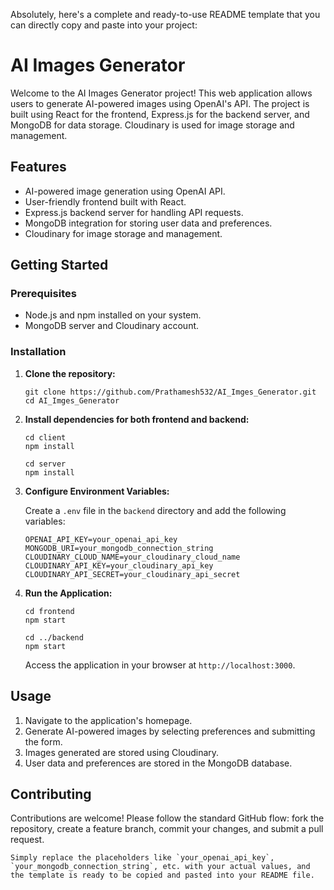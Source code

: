 Absolutely, here's a complete and ready-to-use README template that you can directly copy and paste into your project:

# AI Images Generator

Welcome to the AI Images Generator project! This web application allows users to generate AI-powered images using OpenAI's API. The project is built using React for the frontend, Express.js for the backend server, and MongoDB for data storage. Cloudinary is used for image storage and management.

## Features

- AI-powered image generation using OpenAI API.
- User-friendly frontend built with React.
- Express.js backend server for handling API requests.
- MongoDB integration for storing user data and preferences.
- Cloudinary for image storage and management.

## Getting Started

### Prerequisites

- Node.js and npm installed on your system.
- MongoDB server and Cloudinary account.

### Installation

1. **Clone the repository:**
   ```
   git clone https://github.com/Prathamesh532/AI_Imges_Generator.git
   cd AI_Imges_Generator
   ```

2. **Install dependencies for both frontend and backend:**

   ```
   cd client
   npm install

   cd server
   npm install
   ```

3. **Configure Environment Variables:**

   Create a `.env` file in the `backend` directory and add the following variables:

   ```
   OPENAI_API_KEY=your_openai_api_key
   MONGODB_URI=your_mongodb_connection_string
   CLOUDINARY_CLOUD_NAME=your_cloudinary_cloud_name
   CLOUDINARY_API_KEY=your_cloudinary_api_key
   CLOUDINARY_API_SECRET=your_cloudinary_api_secret
   ```

4. **Run the Application:**

   ```
   cd frontend
   npm start

   cd ../backend
   npm start
   ```

   Access the application in your browser at `http://localhost:3000`.

## Usage

1. Navigate to the application's homepage.
2. Generate AI-powered images by selecting preferences and submitting the form.
3. Images generated are stored using Cloudinary.
4. User data and preferences are stored in the MongoDB database.

## Contributing

Contributions are welcome! Please follow the standard GitHub flow: fork the repository, create a feature branch, commit your changes, and submit a pull request.

```
Simply replace the placeholders like `your_openai_api_key`, `your_mongodb_connection_string`, etc. with your actual values, and the template is ready to be copied and pasted into your README file. 
